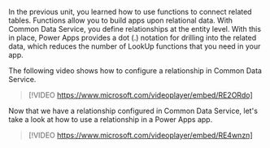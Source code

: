 In the previous unit, you learned how to use functions to connect related tables.  Functions allow you to build apps upon relational data. With Common Data Service, you define relationships at the entity level. With this in place, Power Apps provides a dot (.) notation for drilling into the related data, which reduces the number of LookUp functions that you need in your app. 

The following video shows how to configure a relationship in Common Data Service. 

> [!VIDEO https://www.microsoft.com/videoplayer/embed/RE2ORdo]

Now that we have a relationship configured in Common Data Service, let's take a look at how to use a relationship in a Power Apps app. 

> [!VIDEO https://www.microsoft.com/videoplayer/embed/RE4wnzn]